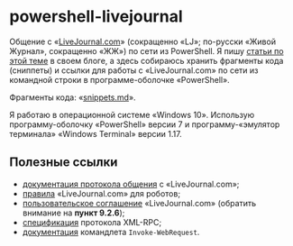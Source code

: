 # powershell-livejournal
Общение с «[LiveJournal.com](https://www.livejournal.com/about/)» (сокращенно «LJ»; по-русски «Живой Журнал», сокращенно «ЖЖ») по сети из PowerShell. Я пишу [статьи по этой теме](https://ilyachalov.livejournal.com/316277.html) в своем блоге, а здесь собираюсь хранить фрагменты кода (сниппеты) и ссылки для работы с «LiveJournal.com» по сети из командной строки в программе-оболочке «PowerShell».

Фрагменты кода: «[snippets.md](snippets.md)».

Я работаю в операционной системе «Windows 10». Использую программу-оболочку «PowerShell» версии 7 и программу-«эмулятор терминала» «Windows Terminal» версии 1.17.

## Полезные ссылки

- [документация протокола общения](https://stat.livejournal.com/doc/server/ljp.csp.protocol.html) с «LiveJournal.com»;
- [правила](https://www.livejournal.com/bots/) «LiveJournal.com» для роботов;
- [пользовательское соглашение](https://www.livejournal.com/legal/tos-ru.bml) «LiveJournal.com» (обратить внимание на **пункт 9.2.6**);
- [спецификация](http://xmlrpc.com/spec.md) протокола XML-RPC;
- [документация](https://learn.microsoft.com/en-us/powershell/module/microsoft.powershell.utility/invoke-webrequest) командлета `Invoke-WebRequest`.
